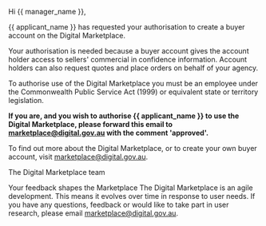   Hi {{ manager_name }},

  {{ applicant_name }} has requested your authorisation to create a buyer account on the Digital Marketplace.

  Your authorisation is needed because a buyer account gives the account holder access to sellers' commercial in confidence information. Account holders can also request quotes and place orders on behalf of your agency.

  To authorise use of the Digital Marketplace you must be an employee under the Commonwealth Public Service Act (1999) or equivalent state or territory legislation. 

  **If you are, and you wish to authorise {{ applicant_name }} to use the Digital Marketplace, please forward this email to [marketplace@digital.gov.au](mailto:marketplace@digital.gov.au) with the comment 'approved'.**

  To find out more about the Digital Marketplace, or to create your own buyer account, visit [marketplace@digital.gov.au](mailto:marketplace@digital.gov.au).

  
  
  The Digital Marketplace team

  Your feedback shapes the Marketplace
	The Digital Marketplace is an agile development. This means it evolves over time in response to user needs. If you have any questions, feedback or would like to take part in user research, please email [marketplace@digital.gov.au](mailto:marketplace@digital.gov.au).